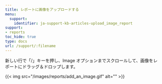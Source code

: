 ```yaml
---
title: レポートに画像をアップロードする
menu:
  support:
    identifier: ja-support-kb-articles-upload_image_report
support:
- reports
toc_hide: true
type: docs
url: /support/:filename
---
```


新しい行で「/」キーを押し、Image オプションまでスクロールして、画像をレポートにドラッグ＆ドロップします。

{{< img src="/images/reports/add_an_image.gif" alt="" >}}
